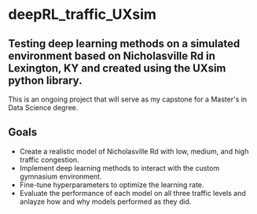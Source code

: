 # deepRL_traffic_UXsim
Testing deep learning methods on a simulated environment based on Nicholasville Rd in Lexington, KY and created using the UXsim python library.
---

This is an ongoing project that will serve as my capstone for a Master's in Data Science degree.

## Goals
- Create a realistic model of Nicholasville Rd with low, medium, and high traffic congestion.
- Implement deep learning methods to interact with the custom gymnasium environment.
- Fine-tune hyperparameters to optimize the learning rate.
- Evaluate the performance of each model on all three traffic levels and anlayze how and why models performed as they did.
